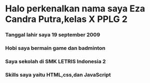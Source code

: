 <h1>Halo perkenalkan nama saya Eza Candra Putra,kelas X PPLG 2</h1>
<h3>Tanggal lahir saya 19 september 2009</h3>
<h3>Hobi saya bermain game dan badminton</h3>
<h3>Saya sekolah di SMK LETRIS Indonesia 2</h3>
<h3>Skills saya yaitu HTML,css,dan JavaScript</h3>
